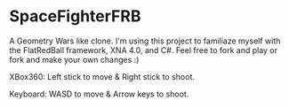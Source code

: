 # SpaceFighterFRB

A Geometry Wars like clone.  I'm using this project to familiaze myself with the FlatRedBall framework, XNA 4.0, and C#.  Feel free to fork and play or fork and make your own changes :)

XBox360: Left stick to move & Right stick to shoot.

Keyboard: WASD to move & Arrow keys to shoot.
